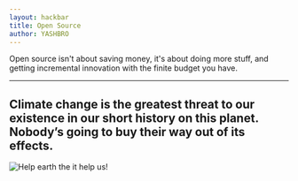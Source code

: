 ```yaml
---
layout: hackbar
title: Open Source
author: YASHBRO
---
```


Open source isn't about saving money, it's about doing more stuff, and getting incremental innovation with the finite budget you have.

---

## Climate change is the greatest threat to our existence in our short history on this planet. Nobody’s going to buy their way out of its effects.

![Help earth the it help us!]({{site.baseurl}}/assets/images/YASHBRO.jpg)